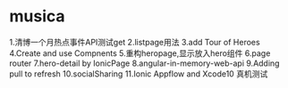 # musica
1.清博一个月热点事件API测试get
2.listpage用法
3.add Tour of Heroes
4.Create and use Compnents
5.重构heropage,显示放入hero组件
6.page router
7.hero-detail by IonicPage
8.angular-in-memory-web-api
9.Adding pull to refresh
10.socialSharing
11.Ionic Appflow and Xcode10 真机测试

